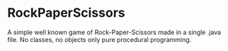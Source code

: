 # RockPaperScissors
A simple well known game of Rock-Paper-Scissors made in a single .java file. No classes, no objects only pure procedural programming.
